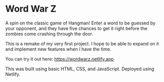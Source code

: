 # Word War Z
A spin on the classic game of Hangman! Enter a word to be guessed by your opponent, and they have five chances to get it right before the zombies come crashing through the door.

This is a remake of my very first project. I hope to be able to expand on it and implement new features when I have the time.

You can try it out here: https://wordwarz.netlify.app

This was built using basic HTML, CSS, and JavaScript. Deployed using Netlify.
